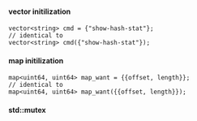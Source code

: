 #### vector initilization
```
vector<string> cmd = {"show-hash-stat"};
// identical to 
vector<string> cmd({"show-hash-stat"});
```

#### map initilization
```
map<uint64, uint64> map_want = {{offset, length}};
// identical to 
map<uint64, uint64> map_want({{offset, length}});
```

#### std::mutex
